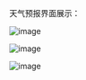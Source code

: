 天气预报界面展示：

![image](https://github.com/104lfk/weathers/assets/92715092/f584aea0-75d0-44d6-90c6-f1ba1e78685f)



![image](https://github.com/104lfk/weathers/assets/92715092/981438ad-cce8-43d4-b73e-212d37a39797)

![image](https://github.com/104lfk/weathers/assets/92715092/be2dca9a-3cb2-4134-b217-2ddd14e53b21)


